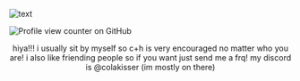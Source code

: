 ![text](https://files.catbox.moe/334598.png)

![Profile view counter on GitHub](https://komarev.com/ghpvc/?username=colakisser)
</p>
  
<p align="center">
   hiya!!! i usually sit by myself so c+h is very encouraged no matter who you are! i also like friending people so if you want just send me a frq!
   my discord is @colakisser (im mostly on there)
